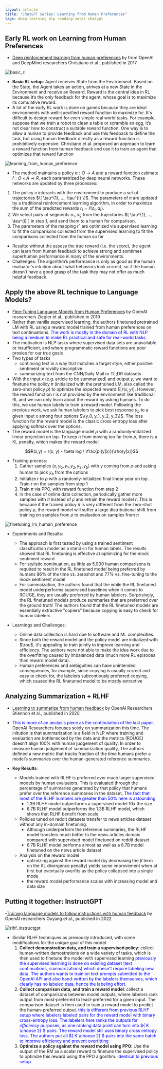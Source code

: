 ```yaml
---
layout: article
title: "ChatGPT Series: Learning from Human Preferences"
tags: deep-learning nlp reading-notes chatgpt
---
```



## Early RL work on Learning from Human Preferences

- [Deep reinforcement learning from human preferences](https://arxiv.org/abs/1909.08593) by from OpenAI and DeepMind researchers Christiano et al.,  published in 2017

![basic_rl](/assets/images/posts/rlhf/basic_rl.jpeg)

- **Basic RL setup**: Agent receives State from the Environment. Based on the State, the Agent takes an action, arrives at a new State in the Environment and receive an Reward. Reward is the central idea in RL because it’s the only feedback for the agent, whose goal is to maximize its comulative reward.
- A lot of the early RL work is done on games because they are ideal environments with well-specified reward function to maximize for. It's difficult to design reward for even simple real world tasks. For example, suppose that we train a robot to clean a table or scramble an egg, it’s not clear how to construct a suitable reward function. One way is to allow a human to provide feedback and use this feedback to define the task, but using human feedback directly as a reward function is prohibitively expensive. Christiano et al. proposed an approach to learn a reward function from human feedback and use it to train an agent that optimizes that reward function

![learning_from_human_preference](/assets/images/posts/rlhf/learning_from_human_preference.png)

- The method maintains a policy $\pi: O → A$ and a reward function estimate $\hat{r} : O × A → R$, each parametrized by deep neural networks.
These networks are updated by three processes:
1. The policy $\pi$ interacts with the environment to produce a set of trajectories $\[ \tau^{1}, ..., \tau^{i} \]$. The parameters of $\pi$ are updated by a traditional reinforcement learning algorithm, in order
to maximize the sum of the predicted rewards $r_t = \hat{r}(o_{t}, a_{t})$. 
2. We select pairs of segments $\sigma_{1}, \sigma_{2}$ from the trajectories $\[ \tau^{1}, ..., \tau^{i} \] in step 1, and send them to a human for comparison.
3. The parameters of the mapping rˆ are optimized via supervised learning to fit the comparisons collected from the supervised learning to fit the comparisons collected from the human so far

- Results: without the assess the true reward (i.e. the score), the agent can learn from human feedback to achieve strong and somtimes superhuman performance in many of the environments.
- Challenges: The algorithm’s performance is only as good as the human evaluator’s intuition about what behaviors look correct, so if the human doesn’t have a good grasp of the task they may not offer as much helpful feedback.


## Apply the above RL technique to Language Models?

- [Fine-Tuning Language Models from Human Preferences](https://arxiv.org/abs/1909.08593) by OpenAI researchers Ziegler et al., published in 2019
- Rather than vanilla supervised learning, the authors finetuned pretrained LM with RL using a reward
model trained from human preferences on text continuations. <span style="color:blue"> The work is mostly in the domain of RL with NLP being a medium to make RL practical and safe for real-world tasks. </span>
- The motivation is NLP tasks where supervised data sets are unavailable or insufficient, and where programmatic reward functions are poor proxies for our true goals
- Two types of tasks
    - continuing text in a way that matches a target style, either positive sentiment or vividly descriptive. 
    - summarizing text from the CNN/Daily Mail or TL;DR datasets. 
- With the input $x$ (e.g. article to be summarized) and output $y$, we want to finetune the policy $\pi$ (initialized with the pretrained LM, also called the zero-shot policy $\rho$) to optimize the expected reward $E[ r(x, y)]$. However, the reward function $r$ is not provided by the environment like traditional RL and we can only learn about the reward by asking humans. To do this, we use human labels to train a reward model. Following the previous work, we ask human labelers to pick best response $y_b$ to a given input $x$ among four options $\(y_0, y_1, y_2, y_3\)$. The loss function for the reward model is the classic cross entropy loss after applying softmax over the options.
- The reward model is the language model $\rho$ with a randomly-initalized linear projection on top. To keep $\pi$ from moving too far from $p$, there is a KL penalty, which makes the reward model

$$R(x,y) = r(x, y) - \beta log \ \frac{pi(y|x)}{\rho(y|x)}$$

- Training process:
    1. Gather samples $(x, y_0, y_1, y_2, y_3, y_b)$ with y coming from $\rho$ and asking human to pick $y_b$ from the options
    2. Initialize $r$ to $\rho$ with a randomly-initialized final linear year on top. Train $r$ on the samples from step 1
    3. Train $\pi$ via PPO, with reward function from step 2
    4. In the case of online data collection, periodically gather more samples with $\pi$ instead of $\rho$ and retrain the reward model $r$. This is because if the trained policy $\pi$ is very different from the zero-shot policy $\rho$, the reward model will suffer a large distributional shift from training on samples from $\rho$ to evaluation on samples from $\pi$

![finetuning_lm_human_preference](/assets/images/posts/rlhf/finetuning_lm_human_preference.png)

- Experiments and Results:
    - The approach is first tested by using a trained sentiment classification model as a stand-in for human labels. The results showed that RL finetuning is effective at optimizing for the mock sentiment reward
    - For stylistic continuation, as little as 5,000 human comparisons is required to result in the RL finetuned model being preferred by humans 86% of the time vs. zeroshot and 77% vs. fine-tuning to the mock sentiment model
    - For summaization, the authors found that the while the RL finetuned model underperforms supervised baselines when it comes to ROUGE, they are usually preferred by human labelers. Surprisingly, the RL finetuned models produce summaries that are preferrred over the ground truth! The authors found that the RL finetuned models are essentially extractive "copiers" because copying is easy to check for human labelers.

- Learnings and Challenges:
    - Online data collection is hard due to software and ML complexities. 
    - Since both the reward model and the policy model are initialized with $\rou$, it's appealing to train jointly to improve learning and efficiency. The authors were not able to make the idea work due to the overfitting caused by imbalanced data (much more RL episodes than reward model data).
    - Human preferences and ambiguities can have unintended consequences, for example, since copying is usually correct and easy to check for, the labelers subcontiously preferred copying, which caused the RL finetuned model to be mostly extractive


## Analyzing Summarization + RLHF 

- [Learning to summarize from human feedback](https://arxiv.org/abs/2009.01325) by OpenAI Researchers Stiennon et al., published in 2020
- <span style="color:blue">This is more of an analysis piece as the continutation of the last paper. </span> OpenAI Researchers focuses solely on summarization this time. The initution is that summarization is a field in NLP where training and evaluation are bottlenecked by the data and the metrics (ROUGE) doesn't align 100% with human judgement of quality. In order to measure human judgement of summarization quality, The authors defined a new metric that tracks fraction of the time humans prefer a model’s summaries over the human-generated reference summaries. 

- **Key Results**:
    - Models trained with RLHF is preferred over much larger supervised models by human evaluators. This is evaluated through the percentage of summaries generated by that policy that humans prefer over the reference summaries in the dataset. <span style="color:blue"> The fact that most of the RLHF numbers are greater than 50% here is astounding </span>
        - 1.3B RLHF model outperforms a supervised model 10x the size
        - 6.7B RLHF model outperforms the 1.3B RLHF model, which shows that RLHF benefit from scale
    - Policies tuned on reddit datasets transfer to news articles dataset without any in-domain finetuning.
        - Although underperform the reference summaries, the RLHF model transfers much better to the news articles domain compared with supervised model finetuned on reddit dataset
        - 6.7B RLHF model performs almost as well as a 6.7B model finetuned on the news article dataset
    - Analysis on the reward model
        - optimizing against the reward model (by decreasing the $\beta$ term on the KL divergence penalty) yields some improvement when at first but eventually overfits as the policy collapsed into a single mode
        - the reward model performance scales with increasing model and data size

## Putting it together: InstructGPT

-[Training language models to follow instructions with human feedback](https://arxiv.org/abs/2203.02155) by OpenAI researchers Ouyang et al., published in 2022

![rlhf_instructgpt](/assets/images/posts/rlhf/rlhf_instructgpt.png)

- Similar RLHF techniques as previously introduced, with some modifications for the unique goal of this model
    1. **Collect demonstration data, and train a supervised policy**: collect human-written demostrations on a wide variety of tasks, which is then used to finetune the model with supervised learning <span style="color:blue"> previously the supervised learning is done on existing dataset (text continuations, summarizations) which doesn't require labeling new data. The authors wants to train on text prompts submitted to the OpenAI API and also hand-written by the labelers themselves, which clearly has no labeled data, hence the labeling effort.</span>
    2. **Collect comparison data, and train a reward model**: collect a dataset of comparisons between model outputs, where labelers rank output from most-preferred to least-preferred for a given input. The comparison dataset is then used to train a reward model to predict the human-preferred output.  <span style="color:blue"> this is different from previous RLHF setup where labelers labeled pairs for the reward model with binary cross-entropy loss. The labelers here ranks the outputs for *efficiency* purposes, as one ranking data point can turn into $\{ K \choose 2\} $ pairs. The reward model still uses binary cross entropy loss. The authors put all $\{ K \choose 2\} $ pairs into the same batch to improve efficiency and prevent overfitting</span>
    3. **Optimize a policy against the reward model using PPO**: Use the output of the RM as a scalar reward to finetune the supervised policy to optimize this reward using the PPO algorithm. <span style="color:blue"> identical to previous setup </span>

